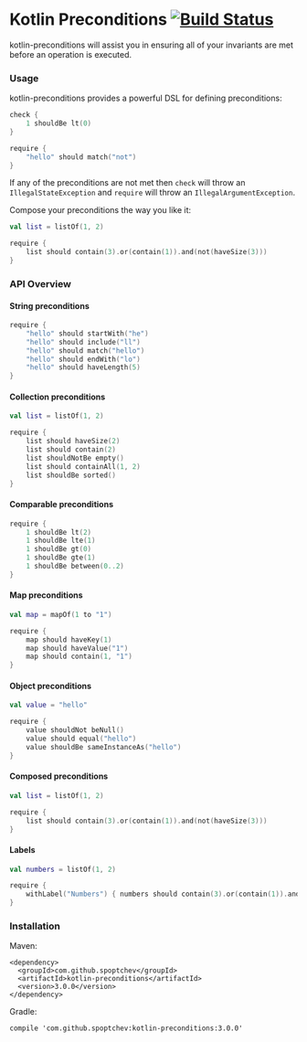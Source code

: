 # Kotlin Preconditions [![Build Status](https://travis-ci.org/spoptchev/kotlin-preconditions.svg?branch=master)](https://travis-ci.org/spoptchev/kotlin-preconditions)

kotlin-preconditions will assist you in ensuring all of your invariants are met
before an operation is executed.

### Usage

kotlin-preconditions provides a powerful DSL for defining preconditions:

```kotlin
check {
    1 shouldBe lt(0)
}

require {
    "hello" should match("not")
}
```

If any of the preconditions are not met then `check` will throw an
`IllegalStateException` and `require` will throw an `IllegalArgumentException`.

Compose your preconditions the way you like it:

```kotlin
val list = listOf(1, 2)

require {
    list should contain(3).or(contain(1)).and(not(haveSize(3)))
}
```

### API Overview

#### String preconditions

```kotlin
require {
    "hello" should startWith("he")
    "hello" should include("ll")
    "hello" should match("hello")
    "hello" should endWith("lo")
    "hello" should haveLength(5)
}
```

#### Collection preconditions

```kotlin
val list = listOf(1, 2)

require {
    list should haveSize(2)
    list should contain(2)
    list shouldNotBe empty()
    list should containAll(1, 2)
    list shouldBe sorted()
}
```

#### Comparable preconditions

```kotlin
require {
    1 shouldBe lt(2)
    1 shouldBe lte(1)
    1 shouldBe gt(0)
    1 shouldBe gte(1)
    1 shouldBe between(0..2)
}
```

#### Map preconditions

```kotlin
val map = mapOf(1 to "1")

require {
    map should haveKey(1)
    map should haveValue("1")
    map should contain(1, "1")
}
```

#### Object preconditions

```kotlin
val value = "hello"

require {
    value shouldNot beNull()
    value should equal("hello")
    value shouldBe sameInstanceAs("hello")
}
```

#### Composed preconditions

```kotlin
val list = listOf(1, 2)

require {
    list should contain(3).or(contain(1)).and(not(haveSize(3)))
}
```

#### Labels

```kotlin
val numbers = listOf(1, 2)

require {
    withLabel("Numbers") { numbers should contain(3).or(contain(1)).and(not(haveSize(3))) }
}
```

### Installation

Maven:

```
<dependency>
  <groupId>com.github.spoptchev</groupId>
  <artifactId>kotlin-preconditions</artifactId>
  <version>3.0.0</version>
</dependency>
```

Gradle:

```
compile 'com.github.spoptchev:kotlin-preconditions:3.0.0'
```

